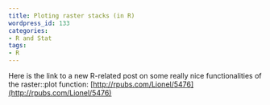 ```yaml
---
title: Ploting raster stacks (in R)
wordpress_id: 133
categories:
- R and Stat
tags:
- R
---
```


Here is the link to a new R-related post on some really nice functionalities of the raster::plot function:
[http://rpubs.com/Lionel/5476](http://rpubs.com/Lionel/5476)

